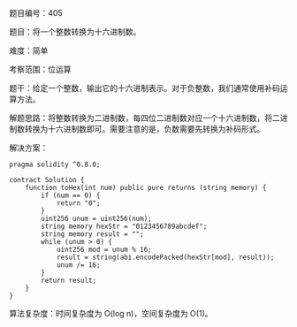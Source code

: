 题目编号：405

题目：将一个整数转换为十六进制数。

难度：简单

考察范围：位运算

题干：给定一个整数，输出它的十六进制表示。对于负整数，我们通常使用补码运算方法。

解题思路：将整数转换为二进制数，每四位二进制数对应一个十六进制数，将二进制数转换为十六进制数即可。需要注意的是，负数需要先转换为补码形式。

解决方案：

```
pragma solidity ^0.8.0;

contract Solution {
    function toHex(int num) public pure returns (string memory) {
        if (num == 0) {
            return "0";
        }
        uint256 unum = uint256(num);
        string memory hexStr = "0123456789abcdef";
        string memory result = "";
        while (unum > 0) {
            uint256 mod = unum % 16;
            result = string(abi.encodePacked(hexStr[mod], result));
            unum /= 16;
        }
        return result;
    }
}
```

算法复杂度：时间复杂度为 O(log n)，空间复杂度为 O(1)。